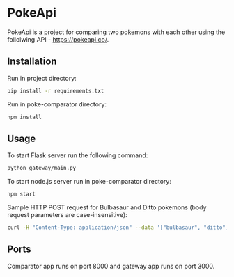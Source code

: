 # PokeApi

PokeApi is a project for comparing two pokemons with each other using the follolwing API - https://pokeapi.co/.

## Installation

Run in project directory:
```bash
pip install -r requirements.txt
```

Run in poke-comparator directory:

```bash
npm install 
```

## Usage

To start Flask server run the following command:
```bash
python gateway/main.py
```

To start node.js server run in poke-comparator directory:
```bash
npm start
```

Sample HTTP POST request for Bulbasaur and Ditto pokemons (body request parameters are case-insensitive):
```bash
curl -H "Content-Type: application/json" --data '["bulbasaur", "ditto"]' http://localhost:3000/comparison
```

## Ports

Comparator app runs on port 8000 and gateway app runs on port 3000.